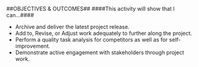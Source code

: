 
##OBJECTIVES & OUTCOMES##
####This activity will show that I can...####

* Archive and deliver the latest project release.
* Add to, Revise, or Adjust work adequately to further along the project.
* Perform a quality task analysis for competitors as well as for self-improvement. 
* Demonstrate active engagement with stakeholders through project work.

